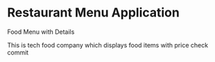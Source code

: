 # Restaurant Menu Application

Food Menu with Details

This is tech food company which displays food items with price
check commit
